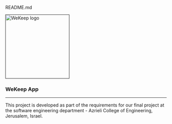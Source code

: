 README.md

<p >
  <a href="" rel="noopener">
 <img width=200px height=200px src="C:\Users\sarai\Desktop\פרוייקט גמר מסמכים\logo.svg" alt="WeKeep logo"></a>
</p>

<h3>WeKeep App</h3>

---

<p > 
This project is developed as part of the requirements for our final project at the software engineering department
- Azrieli College of Engineering, Jerusalem, Israel.
</p>
